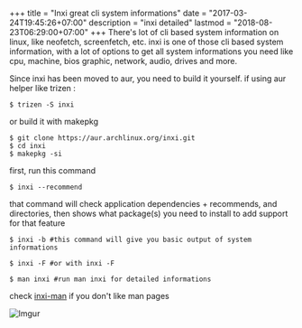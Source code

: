 +++
title =  "Inxi great cli system informations"
date =   "2017-03-24T19:45:26+07:00"
description = "inxi detailed"
lastmod = "2018-08-23T06:29:00+07:00"
+++
There's lot of cli based system information on linux, like neofetch, screenfetch, etc.
inxi is one of those cli based system information, with a lot of options to get all system informations you need
like cpu, machine, bios graphic, network, audio, drives and more.

Since inxi has been moved to aur, you need to build it yourself.
if using aur helper like trizen :
```
$ trizen -S inxi
```
or build it with makepkg
```
$ git clone https://aur.archlinux.org/inxi.git
$ cd inxi
$ makepkg -si
```


first, run this command
```
$ inxi --recommend
```
that command will check application dependencies + recommends, and directories, then shows what package(s) you need to install to add support for that feature

```
$ inxi -b #this command will give you basic output of system informations
 
$ inxi -F #or with inxi -F
 
$ man inxi #run man inxi for detailed informations
```

check [inxi-man](http://smxi.org/docs/inxi-man.htm) if you don't like man pages

![Imgur](https://i.imgur.com/SJeQfjq.png)
